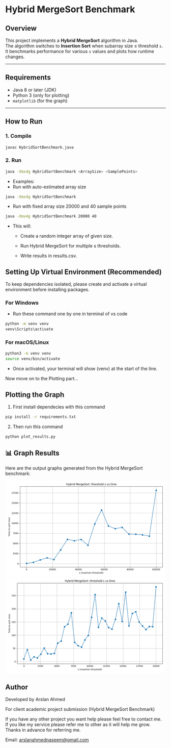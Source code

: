 # Hybrid MergeSort Benchmark


## Overview

This project implements a **Hybrid MergeSort** algorithm in Java.  
The algorithm switches to **Insertion Sort** when subarray size ≤ threshold `s`.  
It benchmarks performance for various `s` values and plots how runtime changes.

---

## Requirements

- Java 8 or later (JDK)
- Python 3 (only for plotting)
- `matplotlib` (for the graph)

---

## How to Run

### **1. Compile**

```bash
javac HybridSortBenchmark.java
```

### **2. Run**

```bash
java -Xmx4g HybridSortBenchmark <ArraySize> <SamplePoints>
```

- Examples:
- Run with auto-estimated array size

```bash
java -Xmx4g HybridSortBenchmark
```

- Run with fixed array size 20000 and 40 sample points

```bash
java -Xmx4g HybridSortBenchmark 20000 40
```

- This will:

  - Create a random integer array of given size.

  - Run Hybrid MergeSort for multiple s thresholds.

  - Write results in results.csv.

## Setting Up Virtual Environment (Recommended)

To keep dependencies isolated, please create and activate a virtual environment before installing packages.

### For Windows

- Run these command one by one in terminal of vs code

```bash
python -m venv venv
venv\Scripts\activate
```

### For macOS/Linux

```bash
python3 -m venv venv
source venv/bin/activate
```

- Once activated, your terminal will show (venv) at the start of the line.

Now move on to the Plotting part...

## Plotting the Graph

1. First install dependecies with this command

```bash
pip install -r requirements.txt
```

2. Then run this command

```bash
python plot_results.py
```

## 📊 Graph Results

Here are the output graphs generated from the Hybrid MergeSort benchmark:

<p align="center">
  <img src="Graphs SS/Figure_1.png" alt="Hybrid Sort Graph 1" width="500"/>
  <br/>
  <img src="Graphs SS/Figure_2.png" alt="Hybrid Sort Graph 2" width="500"/>
</p>


## Author

Developed by Arslan Ahmed

For client academic project submission (Hybrid MergeSort Benchmark)


If you have any other project you want help please feel free to contact me. If you like my service please refer me to other as it will help me grow. Thanks in advance for referring me.

Email: arslanahmednaseem@gmail.com


